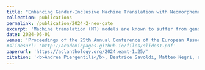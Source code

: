 ```yaml
---
title: "Enhancing Gender-Inclusive Machine Translation with Neomorphemes and Large Language Models"
collection: publications
permalink: /publication/2024-2-neo-gate
excerpt: 'Machine translation (MT) models are known to suffer from gender bias, especially when translating into languages with extensive gendered morphology. Accordingly, they still fall short in using gender-inclusive language, also representative of non-binary identities. In this paper, we look at gender-inclusive neomorphemes, neologistic elements that avoid binary gender markings as an approach towards fairer MT. In this direction, we explore prompting techniques with large language models (LLMs) to translate from English into Italian using neomorphemes. So far, this area has been under-explored due to its novelty and the lack of publicly available evaluation resources. We fill this gap by releasing Neo-GATE, a resource designed to evaluate gender-inclusive en-it translation with neomorphemes. With Neo-GATE, we assess four LLMs of different families and sizes and different prompt formats, identifying strengths and weaknesses of each on this novel task for MT.'
date: 2024-06-01
venue: 'Proceedings of the 25th Annual Conference of the European Association for Machine Translation'
#slidesurl: 'http://academicpages.github.io/files/slides1.pdf'
paperurl: 'https://aclanthology.org/2024.eamt-1.25/'
citation: '<b>Andrea Piergentili</b>, Beatrice Savoldi, Matteo Negri, and Luisa Bentivogli. 2024. Enhancing Gender-Inclusive Machine Translation with Neomorphemes and Large Language Models. In <i>Proceedings of the 25th Annual Conference of the European Association for Machine Translation</i>, pages 298--312, Sheffield, United Kingdom. European Association for Machine Translation.'
---
```

